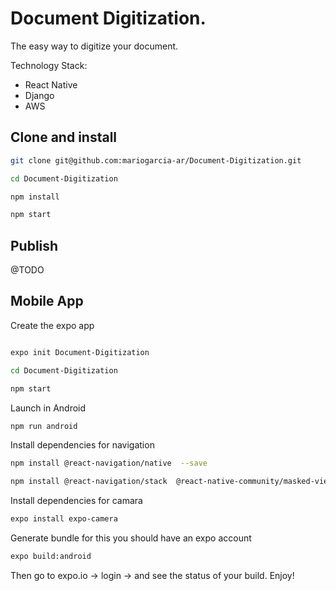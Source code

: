 # Document Digitization.

The easy way to digitize your document.

Technology Stack:
- React Native
- Django
- AWS 

## Clone and install


```bash
git clone git@github.com:mariogarcia-ar/Document-Digitization.git

cd Document-Digitization

npm install 

npm start
```

## Publish
@TODO

## Mobile App 

Create the expo app 

```bash

expo init Document-Digitization

cd Document-Digitization

npm start 

```

Launch in Android

```bash
npm run android
```

Install dependencies for navigation

```bash
npm install @react-navigation/native  --save

npm install @react-navigation/stack  @react-native-community/masked-view  react-native-screens  react-native-safe-area-context  react-native-gesture-handler  --save
```



Install dependencies for camara

```bash
expo install expo-camera
```

Generate bundle
for this you should have an expo account

```bash
expo build:android
```
Then go to expo.io -> login -> and see the status of your build.
Enjoy!